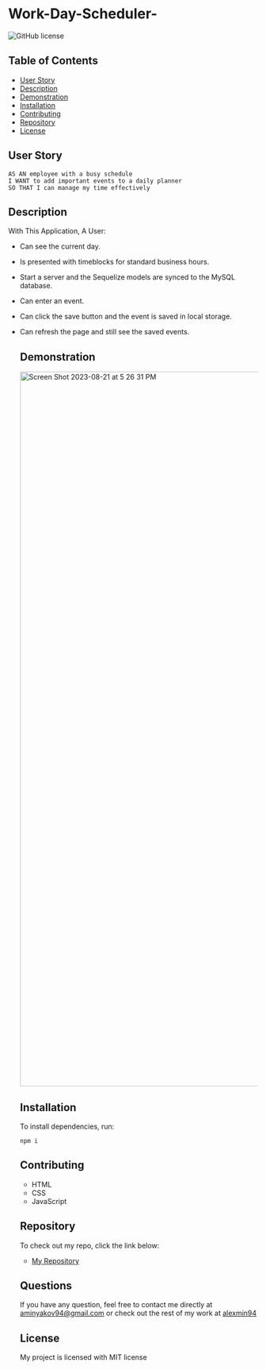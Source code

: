 # Work-Day-Scheduler-

 ![GitHub license](https://img.shields.io/badge/license-MIT-blue.svg)
  ## Table of Contents
  - [User Story](#userstory)
  - [Description](#description)
  - [Demonstration](#demonstration)
  - [Installation](#installation)
  - [Contributing](#contributing)
  - [Repository](#repository)
  - [License](#license)

  ## User Story
  ```
AS AN employee with a busy schedule
I WANT to add important events to a daily planner
SO THAT I can manage my time effectively
```

  ## Description
 With This Application, A User:

- Can see the current day.
- Is presented with timeblocks for standard business hours.
- Start a server and the Sequelize models are synced to the MySQL database.
- Can enter an event.
- Can click the save button and the event is saved in local storage.
- Can refresh the page and still see the saved events.

  ## Demonstration
  <img width="1440" alt="Screen Shot 2023-08-21 at 5 26 31 PM" src="https://github.com/alexmin94/ORM/assets/127912422/c94618c8-71c5-4751-bbc0-d6f6e4cb3eca">



  ## Installation
  To install dependencies, run:
  ```
  npm i
  ```

  ## Contributing
  - HTML
  - CSS
  - JavaScript

  ## Repository
  To check out my repo, click the link below:
  - [My Repository](https://github.com/alexmin94/Work-Day-Scheduler)


  ## Questions
  If you have any question, feel free to contact me directly at aminyakov94@gmail.com
  or check out the rest of my work at [alexmin94](https://github.com/alexmin94) 

  ## License
  
  My project is licensed with MIT license